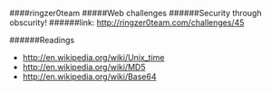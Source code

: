 ####ringzer0team
#####Web challenges
######Security through obscurity!
######link: http://ringzer0team.com/challenges/45

######Readings  
* http://en.wikipedia.org/wiki/Unix_time
* http://en.wikipedia.org/wiki/MD5
* http://en.wikipedia.org/wiki/Base64
